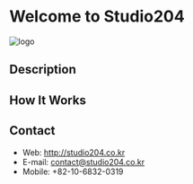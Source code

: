 # Welcome to Studio204
![logo](http://studio204.co.kr/images/appicon.png)
## Description
## How It Works
## Contact
* Web: <http://studio204.co.kr>
* E-mail: contact@studio204.co.kr
* Mobile: +82-10-6832-0319

